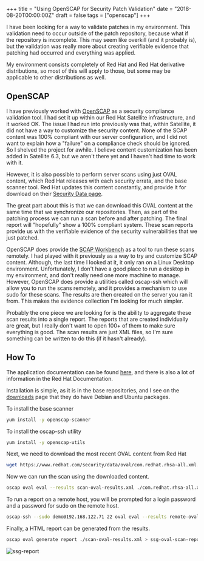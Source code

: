 +++
title = "Using OpenSCAP for Security Patch Validation"
date = "2018-08-20T00:00:00Z"
draft = false
tags = ["openscap"]
+++

I have been looking for a way to validate patches in my environment.  This validation need to occur outside of the patch repository, because what if the repository is incomplete.  This may seem like overkill (and it probably is), but the validation was really more about creating verifiable evidence that patching had occurred and everything was applied.

My environment consists completely of Red Hat and Red Hat derivative distributions, so most of this will apply to those, but some may be applicable to other distributions as well.

## OpenSCAP
I have previously worked with [OpenSCAP](https://www.open-scap.org/) as a security compliance validation tool.  I had set it up within our Red Hat Satellite infrastructure, and it worked OK.  The issue I had run into previously was that, within Satellite, it did not have a way to customize the security content. None of the SCAP content was 100% compliant with our server configuration, and I did not want to explain how a "failure" on a compliance check should be ignored. So I shelved the project for awhile. I believe content customization has been added in Satellite 6.3, but we aren't there yet and I haven't had time to work with it.

However, it is also possible to perform server scans using just OVAL content, which Red Hat releases with each security errata, and the base scanner tool.  Red Hat updates this content constantly, and provide it for download on their [Security Data page](https://www.redhat.com/security/data/metrics/). 

The great part about this is that we can download this OVAL content at the same time that we synchronize our repositories.  Then, as part of the patching process we can run a scan before and after patching. The final report will "hopefully" show a 100% compliant system.  These scan reports provide us with the verifiable evidence of the security vulnerabilities that we just patched.

OpenSCAP does provide the [SCAP Workbench](https://www.open-scap.org/tools/scap-workbench/) as a tool to run these scans remotely.  I had played with it previously as a way to try and customize SCAP content.  Although, the last time I looked at it, it only ran on a Linux Desktop environment. Unfortunately, I don't have a good place to run a desktop in my environment, and don't really need one more machine to manage. However, OpenSCAP does provide a utilities called oscap-ssh which will allow you to run the scans remotely, and it provides a mechanism to use sudo for these scans.  The results are then created on the server you ran it from.  This makes the evidence collection I'm looking for much simpler.

Probably the one piece we are looking for is the ability to aggregate these scan results into a single report.  The reports that are created individually are great, but I really don't want to open 100+ of them to make sure everything is good.  The scan results are just XML files, so I'm sure something can be written to do this (if it hasn't already).

## How To

The application documentation can be found [here](https://www.open-scap.org/resources/documentation/), and there is also a lot of information in the Red Hat Documentation.

Installation is simple, as it is in the base repositories, and I see on the [downloads](https://www.open-scap.org/download/) page that they do have Debian and Ubuntu packages.

To install the base scanner
```bash
yum install -y openscap-scanner
```

To install the oscap-ssh utility
```bash
yum install -y openscap-utils
```

Next, we need to download the most recent OVAL content from Red Hat
```bash
wget https://www.redhat.com/security/data/oval/com.redhat.rhsa-all.xml.bz2
```

Now we can run the scan using the downloaded content.
```bash
oscap oval eval --results scan-oval-results.xml ./com.redhat.rhsa-all.xml.bz2
```

To run a report on a remote host, you will be prompted for a login password and a password for sudo on the remote host.
```bash
oscap-ssh --sudo demo@192.168.122.71 22 oval eval --results remote-oval-scan-results.xm ./com.redhat.rhsa-all.xml.bz2
```

Finally, a HTML report can be generated from the results.
```bash
oscap oval generate report ./scan-oval-results.xml > ssg-oval-scan-report.html
```



![ssg-report](/img/ssg-report.png)





